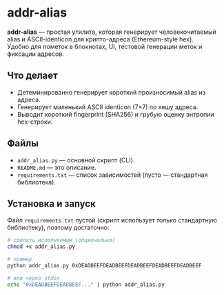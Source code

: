 # addr-alias

**addr-alias** — простая утилита, которая генерирует человекочитаемый alias и ASCII-identicon для крипто-адреса (Ethereum-style hex).  
Удобно для пометок в блокнотах, UI, тестовой генерации меток и фиксации адресов.

## Что делает
- Детеминированно генерирует короткий произносимый alias из адреса.
- Генерирует маленький ASCII identicon (7×7) по хешу адреса.
- Выводит короткий fingerprint (SHA256) и грубую оценку энтропии hex-строки.

## Файлы
- `addr_alias.py` — основной скрипт (CLI).
- `README.md` — это описание.
- `requirements.txt` — список зависимостей (пусто — стандартная библиотека).

## Установка и запуск
Файл `requirements.txt` пустой (скрипт использует только стандартную библиотеку), поэтому достаточно:

```bash
# сделать исполняемым (опционально)
chmod +x addr_alias.py

# пример
python addr_alias.py 0xDEADBEEFDEADBEEFDEADBEEFDEADBEEFDEADBEEF

# или через stdin
echo "0xDEADBEEFDEADBEEF..." | python addr_alias.py
